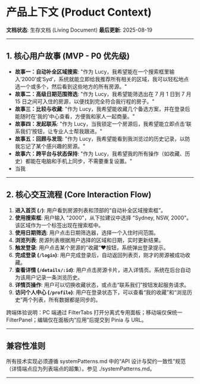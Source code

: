 # 产品上下文 (Product Context)

**文档状态**: 生存文档 (Living Document)
**最后更新**: 2025-08-19

---

## 1. 核心用户故事 (MVP - P0 优先级)

* **故事一：自动补全区域搜索**: "作为 Lucy，我希望能在一个搜索框里输入‘2000’或‘Syd’，系统就能立即给我推荐所有相关的区域，我可以轻松地点选一个或多个，然后看到这些地方的所有房源。"
* **故事二：高级日期范围筛选**: "作为 Lucy，我希望能筛选出在 7 月 1 日到 7 月 15 日之间可入住的房源，以便找到完全符合我行程的房子。"
* **故事三：比较与收藏**: "作为 Lucy，我希望能收藏几个备选方案，并在登录后能随时在‘我的’中心查看，方便我和家人一起商量。"
* **故事四：发起联系**: "作为 Lucy，当我锁定一个房源后，我希望能立即点击‘联系我们’按钮，让专业人士帮我跟进。"
* **故事五：回顾与发现**: "作为 Lucy，我希望能看到我浏览过的历史记录，以防我忘记了某个感兴趣的房源。"
* **故事六：跨平台与状态保持**: "作为 Lucy，我希望我的所有操作（如收藏、历史）都能在电脑和手机上同步，不需要重复设置。"
* 当我

---

## 2. 核心交互流程 (Core Interaction Flow)

1. **进入首页 (`/`)**: 用户看到房源列表和顶部的“自动补全区域搜索框”。
2. **使用搜索框**: 用户输入 "2000"，从下拉建议中选择 "Sydney, NSW, 2000"。该区域作为一个标签出现在搜索框中。
3. **使用日期筛选**: 用户点击日期筛选器，选择一个入住时间范围。
4. **浏览列表**: 房源列表根据用户选择的区域和日期，实时更新结果。
5. **触发登录**: 用户点击某个房源的“收藏”❤️按钮，系统弹出登录提示。
6. **完成登录 (`/login`)**: 用户完成登录后，自动返回列表页，刚才的房源被成功收藏。
7. **查看详情 (`/details/:id`)**: 用户点击房源卡片，进入详情页。系统在后台自动为该用户记录一条浏览历史。
8. **详情页操作**: 用户可以切换收藏状态，或点击“联系我们”按钮发起服务请求。
9. **访问个人中心 (`/profile`)**: 用户在登录状态下，可以查看“我的收藏”和“浏览历史”两个列表，所有数据都是同步的。

跨端体验说明：PC 端通过 FilterTabs 打开分离式专用面板；移动端仅保统一 FilterPanel；编辑仅在面板内“应用”后提交到 Pinia 与 URL。

---

## 兼容性准则

所有技术实现必须遵循 systemPatterns.md 中的“API 设计与契约一致性”规范（详情端点应为列表端点的超集）。参见 ./systemPatterns.md。

---
